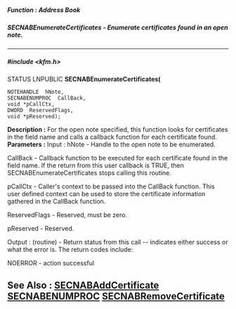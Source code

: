 ##### Function : Address Book
##### SECNABEnumerateCertificates - Enumerate certificates found in an open note.
---
##### #include <kfm.h>
STATUS LNPUBLIC **SECNABEnumerateCertificates(**

	NOTEHANDLE  hNote,
	SECNABENUMPROC  CallBack,
	void *pCallCtx,
	DWORD  ReservedFlags,
	void *pReserved);
**Description :**
For the open note specified, this function looks for certificates in the field 
name and calls a callback function for each certificate found.
**Parameters :**
Input :
hNote  -  Handle to the open note to be enumerated.

CallBack  -  Callback function to be executed for each certificate found in the field name.   If the return from this user callback is TRUE, then SECNABEnumerateCertificates stops calling this routine.

pCallCtx  -  Caller's context to be passed into the CallBack function.  This user defined context can be used to store the certificate information gathered in the CallBack function.

ReservedFlags  -  Reserved, must be zero.

pReserved  -  Reserved.

Output :
(routine)  -  Return status from this call -- indicates either success or what the error is. The return codes include:

NOERROR - action successful


**See Also :**
[SECNABAddCertificate](D:/md_files/SECNABAddCertificate.md)
[SECNABENUMPROC](D:/md_files/SECNABENUMPROC.md)
[SECNABRemoveCertificate](D:/md_files/SECNABRemoveCertificate.md)
---
